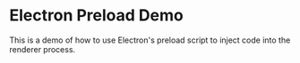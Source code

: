 # Electron Preload Demo

This is a demo of how to use Electron's preload script to inject code into the renderer process.

